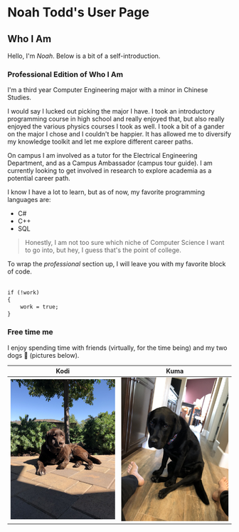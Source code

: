 # Noah Todd's User Page

## Who I Am

Hello, I'm *Noah*. Below is a bit of a self-introduction.

### **Professional Edition** of Who I Am

I'm a third year Computer Engineering major with a minor in Chinese Studies.

I would say I lucked out picking the major I have. I took an introductory programming course in high school and really enjoyed that, but also really enjoyed the various physics courses I took as well. I took a bit of a gander on the major I chose and I couldn't be happier. It has allowed me to diversify my knowledge toolkit and let me explore different career paths.

On campus I am involved as a tutor for the Electrical Engineering Department, and as a Campus Ambassador (campus tour guide). I am currently looking to get involved in research to explore academia as a potential career path.

I know I have a lot to learn, but as of now, my favorite programming languages are:
- C#
- C++
- SQL

> Honestly, I am not too sure which niche of Computer Science I want to go into, but hey, I guess that's the point of college.

To wrap the *professional* section up, I will leave you with my favorite block of code.
```

if (!work)
{
    work = true;
}
```

### Free time me

I enjoy spending time with friends (virtually, for the time being) and my two dogs :dog: (pictures below).

Kodi   |  Kuma
:-------------------------:|:-------------------------:
![Kodi](Images/IMG_2544.jpeg)|![Kuma](Images/IMG_2752.jpeg)

